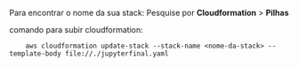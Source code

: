 Para encontrar o nome da sua stack:
Pesquise por **Cloudformation** >  **Pilhas**

comando para subir cloudformation:
```
    aws cloudformation update-stack --stack-name <nome-da-stack> --template-body file://./jupyterfinal.yaml 
```